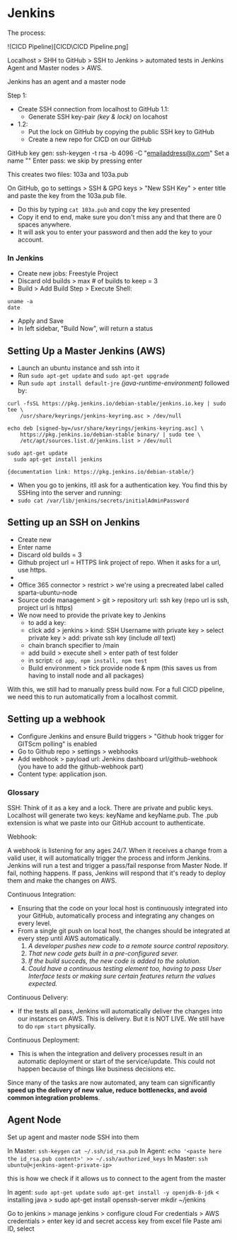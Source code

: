 # Jenkins

The process:

!(CICD Pipeline)[CICD\CICD Pipeline.png]

Localhost > SHH to GitHub > SSH to Jenkins > automated tests in Jenkins Agent and Master nodes > AWS.

Jenkins has an agent and a master node

Step 1:
- Create SSH connection from localhost to GitHub
  1.1: 
  - Generate SSH key-pair _(key & lock)_ on locahost
- 1.2:
  - Put the lock on GitHub by copying the public SSH key to GitHub
  - Create a new repo for CICD on our GitHub


GitHub key gen:
ssh-keygen -t rsa -b 4096 -C "<emailaddress@x.com>"
Set a name "<name>"
Enter pass: we skip by pressing enter

This creates two files: 103a and 103a.pub

On GitHub, go to settings > SSH & GPG keys > "New SSH Key" > enter title and paste the key from the 103a.pub file. 
- Do this by typing `cat 103a.pub` and copy the key presented
- Copy it end to end, make sure you don't miss any and that there are 0 spaces anywhere.
- It will ask you to enter your password and then add the key to your account. 

### In Jenkins

- Create new jobs: Freestyle Project
- Discard old builds > max # of builds to keep = 3
- Build > Add Build Step > Execute Shell: 
```
uname -a
date
```
- Apply and Save
- In left sidebar, "Build Now", will return a status 

## Setting Up a Master Jenkins (AWS)

- Launch an ubuntu instance and ssh into it
- Run `sudo apt-get update` and `sudo apt-get upgrade`
- Run `sudo apt install default-jre` _(java-runtime-environment)_ followed by:

```
curl -fsSL https://pkg.jenkins.io/debian-stable/jenkins.io.key | sudo tee \
    /usr/share/keyrings/jenkins-keyring.asc > /dev/null

echo deb [signed-by=/usr/share/keyrings/jenkins-keyring.asc] \
    https://pkg.jenkins.io/debian-stable binary/ | sudo tee \
    /etc/apt/sources.list.d/jenkins.list > /dev/null

sudo apt-get update
  sudo apt-get install jenkins

{documentation link: https://pkg.jenkins.io/debian-stable/}
```

- When you go to jenkins, itll ask for a authentication key. You find this by SSHing into the server and running:
- `sudo cat /var/lib/jenkins/secrets/initialAdminPassword`


## Setting up an SSH on Jenkins

- Create new
- Enter name
- Discard old builds = 3
- Github project url = HTTPS link project of repo. When it asks for a url, use https.
- 
- Office 365 connector > restrict > we're using a precreated label called sparta-ubuntu-node
- Source code management > git > repository url: ssh key (repo url is ssh, project url is https)
- We now need to provide the private key to Jenkins
  - to add a key:
  - click add > jenkins > kind: SSH Username with private key > select private key > add: private ssh key (include _all_ text)
  - chain branch specifier to /main
  - add build > execute shell > enter path of test folder
  - in script: `cd app, npm install, npm test`
  - Build environment > tick provide node & npm (this saves us from having to install node and all packages)

With this, we still had to manually press build now. For a full CICD pipeline, we need this to run automatically from a localhost commit. 

## Setting up a webhook

- Configure Jenkins and ensure Build triggers > "Github hook trigger for GITScm polling" is enabled
- Go to Github repo > settings > webhooks
- Add webhook > payload url: Jenkins dashboard url/github-webhook (you have to add the github-webhook part)
- Content type: application json.


### Glossary

SSH: 
Think of it as a key and a lock. 
There are private and public keys. 
Localhost will generate two keys: keyName and keyName.pub. The .pub extension is what we paste into our GitHub account to authenticate. 

Webhook:

A webhook is listening for any ages 24/7. 
When it receives a change from a valid user, it will automatically trigger the process and inform Jenkins. 
Jenkins will run a test and trigger a pass/fail response from Master Node. If fail, nothing happens. If pass, Jenkins will respond that it's ready to deploy them and make the changes on AWS. 

Continuous Integration:
- Ensuring that the code on your local host is continuously integrated into your GitHub, automatically process and integrating any changes on every level.
- From a single git push on local host, the changes should be integrated at every step until AWS automatically. 
  1. _A developer pushes new code to a remote source control repository._
  2. _That new code gets built in a pre-configured sever._
  3. _If the build succeds, the new code is added to the solution._
  4. _Could have a continuous testing element too, having to pass User Interface tests or making sure certain features return the values expected._


Continuous Delivery:
- If the tests all pass, Jenkins will automatically deliver the changes into our instances on AWS. This is delivery. But it is NOT LIVE. We still have to do `npm start` physically.

Continuous Deployment:
- This is when the integration and delivery processes result in an automatic deployment or start of the service/update. This could not happen because of things like business decisions etc. 

Since many of the tasks are now automated, any team can significantly **speed up the delivery of new value, reduce bottlenecks, and avoid common integration problems**. 

## Agent Node

Set up agent and master node
SSH into them

In Master: 
`ssh-keygen`
`cat ~/.ssh/id_rsa.pub`
In Agent:
`echo '<paste here the id_rsa.pub content>' >> ~/.ssh/authorized_keys`
In Master:
`ssh ubuntu@<jenkins-agent-private-ip>`

this is how we check if it allows us to connect to the agent from the master

In agent:
`sudo apt-get update`
`sudo apt-get install -y openjdk-8-jdk` < installing java >
sudo apt-get install openssh-server
mkdir ~/jenkins

Go to jenkins > manage jenkins > configure cloud 
For credentials > AWS credentials > enter key id and secret access key from excel file
Paste ami ID, select 